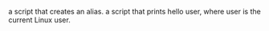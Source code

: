 a script that creates an alias.
a script that prints hello user, where user is the current Linux user.
